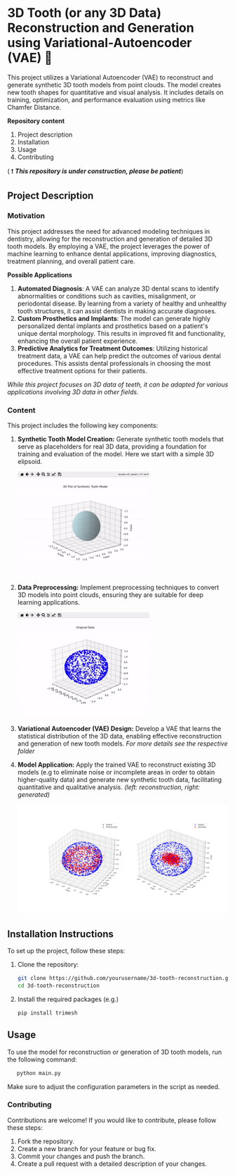 # 3D Tooth (or any 3D Data) Reconstruction and Generation using Variational-Autoencoder (VAE) 🦷
This project utilizes a Variational Autoencoder (VAE) to reconstruct and generate synthetic 3D tooth models from point clouds. The model creates new tooth shapes for quantitative and visual analysis. It includes details on training, optimization, and performance evaluation using metrics like Chamfer Distance.

**Repository content**
  1. Project description
  2. Installation
  3. Usage
  4. Contributing

( :exclamation: ***This repository is under construction, please be patient***)

## Project Description
### Motivation

This project addresses the need for advanced modeling techniques in dentistry, allowing for the reconstruction and generation of detailed 3D tooth models. By employing a VAE, the project leverages the power of machine learning to enhance dental applications, improving diagnostics, treatment planning, and overall patient care.

**Possible Applications**
1. **Automated Diagnosis**: A VAE can analyze 3D dental scans to identify abnormalities or conditions such as cavities, misalignment, or periodontal disease. By learning from a variety of healthy and unhealthy tooth structures, it can assist dentists in making accurate diagnoses.
2. **Custom Prosthetics and Implants**: The model can generate highly personalized dental implants and prosthetics based on a patient's unique dental morphology. This results in improved fit and functionality, enhancing the overall patient experience.
3. **Predictive Analytics for Treatment Outcomes**: Utilizing historical treatment data, a VAE can help predict the outcomes of various dental procedures. This assists dental professionals in choosing the most effective treatment options for their patients.

*While this project focuses on 3D data of teeth, it can be adapted for various applications involving 3D data in other fields.*

### Content
This project includes the following key components:

1. **Synthetic Tooth Model Creation:** Generate synthetic tooth models that serve as placeholders for real 3D data, providing a foundation for training and evaluation of the model. Here we start with a simple 3D elipsoid.

     <img src="assets\3D_Toothmodel.gif" width="300"/>

3. **Data Preprocessing:** Implement preprocessing techniques to convert 3D models into point clouds, ensuring they are suitable for deep learning applications.

   <img src="assets\3D_Toothmodel_Pointcloud.gif" width="300"/>

4. **Variational Autoencoder (VAE) Design:** Develop a VAE that learns the statistical distribution of the 3D data, enabling effective reconstruction and generation of new tooth models.
   *For more details see the respective folder*

5. **Model Application:** Apply the trained VAE to reconstruct existing 3D models (e.g to eliminate noise or incomplete areas in order to obtain higher-quality data) and generate new synthetic tooth data, facilitating quantitative and qualitative analysis. *(left: reconstruction, right: generated)*

     <img src="assets\Plot_recon_&_generated.png" width="500"/>

## Installation Instructions
To set up the project, follow these steps:
1. Clone the repository:
   ```bash
   git clone https://github.com/yourusername/3d-tooth-reconstruction.git
   cd 3d-tooth-reconstruction
   ```
2. Install the required packages (e.g.)
   ```bash
   pip install trimesh
   ```

## Usage
To use the model for reconstruction or generation of 3D tooth models, run the following command:
```bash
   python main.py
```

Make sure to adjust the configuration parameters in the script as needed.

### Contributing
Contributions are welcome! If you would like to contribute, please follow these steps:

  1. Fork the repository.
  2. Create a new branch for your feature or bug fix.
  3. Commit your changes and push the branch.
  4. Create a pull request with a detailed description of your changes.




